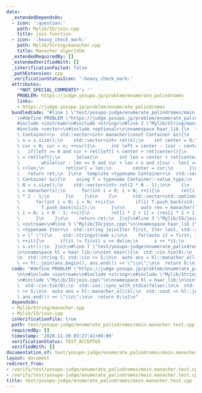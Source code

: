 ```yaml
---
data:
  _extendedDependsOn:
  - icon: ':question:'
    path: Mylib/IO/join.cpp
    title: join function
  - icon: ':heavy_check_mark:'
    path: Mylib/String/manacher.cpp
    title: Manacher algorithm
  _extendedRequiredBy: []
  _extendedVerifiedWith: []
  _isVerificationFailed: false
  _pathExtension: cpp
  _verificationStatusIcon: ':heavy_check_mark:'
  attributes:
    '*NOT_SPECIAL_COMMENTS*': ''
    PROBLEM: https://judge.yosupo.jp/problem/enumerate_palindromes
    links:
    - https://judge.yosupo.jp/problem/enumerate_palindromes
  bundledCode: "#line 1 \"test/yosupo-judge/enumerate_palindromes/main.manacher.test.cpp\"\
    \n#define PROBLEM \"https://judge.yosupo.jp/problem/enumerate_palindromes\"\n\n\
    #include <iostream>\n#include <string>\n#line 2 \"Mylib/String/manacher.cpp\"\n\
    #include <vector>\n#include <optional>\n\nnamespace haar_lib {\n  template <typename\
    \ Container>\n  std::vector<int> manacher(const Container &s){\n    const int\
    \ n = s.size();\n    std::vector<int> ret(n);\n    int center = 0;\n\n    for(int\
    \ cur = 0; cur < n; ++cur){\n      int left = center - (cur - center);\n\n   \
    \   if(left >= 0 and cur + ret[left] < center + ret[center]){\n        ret[cur]\
    \ = ret[left];\n      }else{\n        int len = center + ret[center] - cur;\n\
    \        while(cur - len >= 0 and cur + len < n and s[cur - len] == s[cur + len])\
    \ ++len;\n        ret[cur] = len;\n        center = cur;\n      }\n    }\n\n \
    \   return ret;\n  }\n\n  template <typename Container>\n  std::vector<int> manacher_all(const\
    \ Container &s){\n    using T = typename Container::value_type;\n    const int\
    \ N = s.size();\n    std::vector<int> ret(2 * N - 1);\n\n    {\n      auto res\
    \ = manacher(s);\n      for(int i = 0; i < N; ++i){\n        ret[i * 2] = res[i]\
    \ * 2 - 1;\n      }\n    }\n\n    {\n      std::vector<std::optional<T>> T;\n\
    \      for(int i = 0; i < N; ++i){\n        if(i) T.push_back(std::nullopt);\n\
    \        T.push_back(s[i]);\n      }\n\n      auto res = manacher(T);\n      for(int\
    \ i = 0; i < N - 1; ++i){\n        ret[i * 2 + 1] = (res[i * 2 + 1] / 2) * 2;\n\
    \      }\n    }\n\n    return ret;\n  }\n}\n#line 3 \"Mylib/IO/join.cpp\"\n#include\
    \ <sstream>\n#line 5 \"Mylib/IO/join.cpp\"\n\nnamespace haar_lib {\n  template\
    \ <typename Iter>\n  std::string join(Iter first, Iter last, std::string delim\
    \ = \" \"){\n    std::stringstream s;\n\n    for(auto it = first; it != last;\
    \ ++it){\n      if(it != first) s << delim;\n      s << *it;\n    }\n\n    return\
    \ s.str();\n  }\n}\n#line 7 \"test/yosupo-judge/enumerate_palindromes/main.manacher.test.cpp\"\
    \n\nnamespace hl = haar_lib;\n\nint main(){\n  std::cin.tie(0);\n  std::ios::sync_with_stdio(false);\n\
    \n  std::string S; std::cin >> S;\n\n  auto ans = hl::manacher_all(S);\n  std::cout\
    \ << hl::join(ans.begin(), ans.end()) << \"\\n\";\n\n  return 0;\n}\n"
  code: "#define PROBLEM \"https://judge.yosupo.jp/problem/enumerate_palindromes\"\
    \n\n#include <iostream>\n#include <string>\n#include \"Mylib/String/manacher.cpp\"\
    \n#include \"Mylib/IO/join.cpp\"\n\nnamespace hl = haar_lib;\n\nint main(){\n\
    \  std::cin.tie(0);\n  std::ios::sync_with_stdio(false);\n\n  std::string S; std::cin\
    \ >> S;\n\n  auto ans = hl::manacher_all(S);\n  std::cout << hl::join(ans.begin(),\
    \ ans.end()) << \"\\n\";\n\n  return 0;\n}\n"
  dependsOn:
  - Mylib/String/manacher.cpp
  - Mylib/IO/join.cpp
  isVerificationFile: true
  path: test/yosupo-judge/enumerate_palindromes/main.manacher.test.cpp
  requiredBy: []
  timestamp: '2020-11-30 03:27:41+09:00'
  verificationStatus: TEST_ACCEPTED
  verifiedWith: []
documentation_of: test/yosupo-judge/enumerate_palindromes/main.manacher.test.cpp
layout: document
redirect_from:
- /verify/test/yosupo-judge/enumerate_palindromes/main.manacher.test.cpp
- /verify/test/yosupo-judge/enumerate_palindromes/main.manacher.test.cpp.html
title: test/yosupo-judge/enumerate_palindromes/main.manacher.test.cpp
---
```

